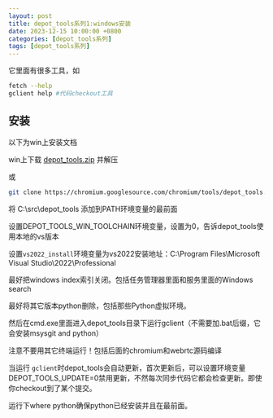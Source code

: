 ```yaml
---
layout: post
title: depot_tools系列1:windows安装
date: 2023-12-15 10:00:00 +0800
categories: [depot_tools系列]
tags: [depot_tools系列]
---
```

它里面有很多工具，如

```bash
fetch --help
gclient help #代码checkout工具
```

## 安装

以下为win上安装文档

win上下载 [depot_tools.zip](https://storage.googleapis.com/chrome-infra/depot_tools.zip) 并解压

或 

```bash
git clone https://chromium.googlesource.com/chromium/tools/depot_tools.git
```

将 C:\src\depot_tools 添加到PATH环境变量的最前面

设置DEPOT_TOOLS_WIN_TOOLCHAIN环境变量，设置为0，告诉depot_tools使用本地的vs版本

设置`vs2022_install`环境变量为vs2022安装地址：C:\Program Files\Microsoft Visual Studio\2022\Professional

最好把windows index索引关闭。包括任务管理器里面和服务里面的Windows search

最好将其它版本python删除，包括那些Python虚拟环境。

然后在cmd.exe里面进入depot_tools目录下运行gclient（不需要加.bat后缀，它会安装msysgit and python）

注意不要用其它终端运行！包括后面的chromium和webrtc源码编译

当运行 `gclient`时depot_tools会自动更新，首次更新后，可以设置环境变量DEPOT_TOOLS_UPDATE=0禁用更新，不然每次同步代码它都会检查更新。即使你checkout到了某个提交。

运行下where python确保python已经安装并且在最前面。